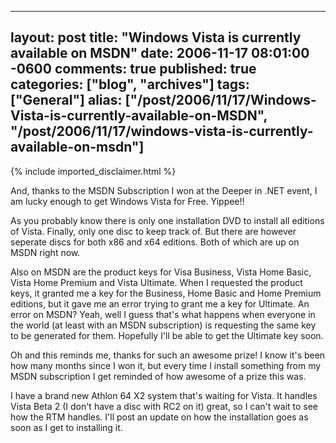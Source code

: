   ---
  layout: post
  title: "Windows Vista is currently available on MSDN"
  date: 2006-11-17 08:01:00 -0600
  comments: true
  published: true
  categories: ["blog", "archives"]
  tags: ["General"]
  alias: ["/post/2006/11/17/Windows-Vista-is-currently-available-on-MSDN", "/post/2006/11/17/windows-vista-is-currently-available-on-msdn"]
  ---
<!-- more -->
{% include imported_disclaimer.html %}
<P>And, thanks to the MSDN Subscription I won at the Deeper in .NET event, I am lucky enough to get Windows Vista for Free. Yippee!!</P>
<P>As you probably know there is only one installation DVD to install all editions of Vista. Finally, only one disc to keep track of. But there are however seperate discs for both x86 and x64 editions. Both of which are up on MSDN right now.</P>
<P>Also on MSDN are the product keys for Visa Business, Vista Home Basic, Vista Home Premium and Vista Ultimate. When I requested the product keys, it granted me a key for the Business, Home Basic and Home Premium editions, but it gave me an error trying to grant me a key for Ultimate. An error on MSDN? Yeah, well I guess that's what happens when everyone in the world (at least with an MSDN subscription) is requesting the same key to be generated for them. Hopefully I'll be able to get the Ultimate key soon.</P>
<P>Oh and this reminds me, thanks for such an awesome prize! I know it's been how many months since I won it, but every time I install something from my MSDN subscription I get reminded of how awesome of a prize this was.</P>
<P>I have a brand new Athlon 64 X2 system&nbsp;that's waiting for Vista. It handles Vista Beta 2 (I don't have a disc with RC2 on it) great, so I can't wait to see how the RTM handles. I'll post an update on how the installation goes as soon as I get to installing it.</P>
